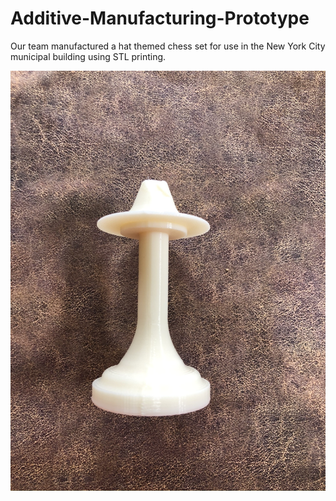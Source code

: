 # Additive-Manufacturing-Prototype
Our team manufactured a hat themed chess set for use in the New York City municipal building using STL printing.

![Chess Piece](ChessPiece.JPEG)<!-- .element height="50%" width="50%" -->
